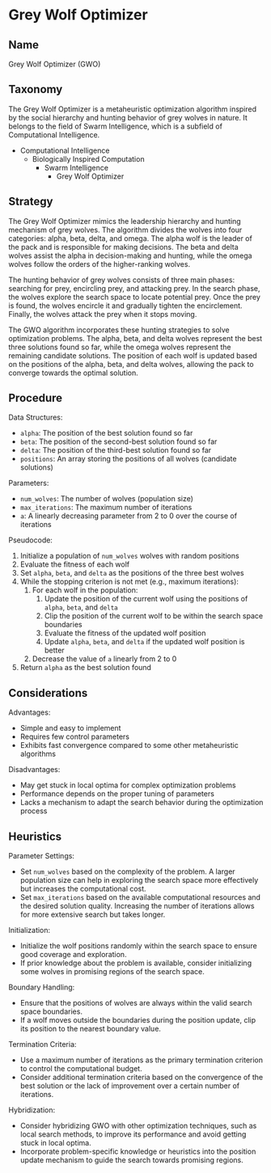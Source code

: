 # Grey Wolf Optimizer

## Name

Grey Wolf Optimizer (GWO)

## Taxonomy

The Grey Wolf Optimizer is a metaheuristic optimization algorithm inspired by the social hierarchy and hunting behavior of grey wolves in nature. It belongs to the field of Swarm Intelligence, which is a subfield of Computational Intelligence.

- Computational Intelligence
  - Biologically Inspired Computation
    - Swarm Intelligence
      - Grey Wolf Optimizer

## Strategy

The Grey Wolf Optimizer mimics the leadership hierarchy and hunting mechanism of grey wolves. The algorithm divides the wolves into four categories: alpha, beta, delta, and omega. The alpha wolf is the leader of the pack and is responsible for making decisions. The beta and delta wolves assist the alpha in decision-making and hunting, while the omega wolves follow the orders of the higher-ranking wolves.

The hunting behavior of grey wolves consists of three main phases: searching for prey, encircling prey, and attacking prey. In the search phase, the wolves explore the search space to locate potential prey. Once the prey is found, the wolves encircle it and gradually tighten the encirclement. Finally, the wolves attack the prey when it stops moving.

The GWO algorithm incorporates these hunting strategies to solve optimization problems. The alpha, beta, and delta wolves represent the best three solutions found so far, while the omega wolves represent the remaining candidate solutions. The position of each wolf is updated based on the positions of the alpha, beta, and delta wolves, allowing the pack to converge towards the optimal solution.

## Procedure

Data Structures:
- `alpha`: The position of the best solution found so far
- `beta`: The position of the second-best solution found so far
- `delta`: The position of the third-best solution found so far
- `positions`: An array storing the positions of all wolves (candidate solutions)

Parameters:
- `num_wolves`: The number of wolves (population size)
- `max_iterations`: The maximum number of iterations
- `a`: A linearly decreasing parameter from 2 to 0 over the course of iterations

Pseudocode:
1. Initialize a population of `num_wolves` wolves with random positions
2. Evaluate the fitness of each wolf
3. Set `alpha`, `beta`, and `delta` as the positions of the three best wolves
4. While the stopping criterion is not met (e.g., maximum iterations):
   1. For each wolf in the population:
      1. Update the position of the current wolf using the positions of `alpha`, `beta`, and `delta`
      2. Clip the position of the current wolf to be within the search space boundaries
      3. Evaluate the fitness of the updated wolf position
      4. Update `alpha`, `beta`, and `delta` if the updated wolf position is better
   2. Decrease the value of `a` linearly from 2 to 0
5. Return `alpha` as the best solution found

## Considerations

Advantages:
- Simple and easy to implement
- Requires few control parameters
- Exhibits fast convergence compared to some other metaheuristic algorithms

Disadvantages:
- May get stuck in local optima for complex optimization problems
- Performance depends on the proper tuning of parameters
- Lacks a mechanism to adapt the search behavior during the optimization process

## Heuristics

Parameter Settings:
- Set `num_wolves` based on the complexity of the problem. A larger population size can help in exploring the search space more effectively but increases the computational cost.
- Set `max_iterations` based on the available computational resources and the desired solution quality. Increasing the number of iterations allows for more extensive search but takes longer.

Initialization:
- Initialize the wolf positions randomly within the search space to ensure good coverage and exploration.
- If prior knowledge about the problem is available, consider initializing some wolves in promising regions of the search space.

Boundary Handling:
- Ensure that the positions of wolves are always within the valid search space boundaries.
- If a wolf moves outside the boundaries during the position update, clip its position to the nearest boundary value.

Termination Criteria:
- Use a maximum number of iterations as the primary termination criterion to control the computational budget.
- Consider additional termination criteria based on the convergence of the best solution or the lack of improvement over a certain number of iterations.

Hybridization:
- Consider hybridizing GWO with other optimization techniques, such as local search methods, to improve its performance and avoid getting stuck in local optima.
- Incorporate problem-specific knowledge or heuristics into the position update mechanism to guide the search towards promising regions.

